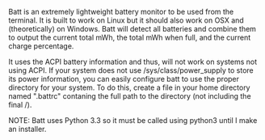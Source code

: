 Batt is an extremely lightweight battery monitor to be used from the terminal.
It is built to work on Linux but it should also work on OSX and (theoretically)
on Windows. Batt will detect all batteries and combine them to output the 
current total mWh, the total mWh when full, and the current charge percentage.

It uses the ACPI battery information and thus, will not work on systems not
using ACPI. If your system does not use /sys/class/power_supply to store its
power information, you can easily configure batt to use the proper directory
for your system. To do this, create a file in your home directory named
".battrc" contaning the full path to the directory (not including the final /).

NOTE: Batt uses Python 3.3 so it must be called using python3 until I make an installer.
